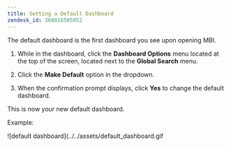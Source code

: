 ```yaml
---
title: Setting a Default Dashboard
zendesk_id: 360016505952
---
```


The default dashboard is the first dashboard you see upon opening MBI.

1. While in the dashboard, click the **Dashboard Options** menu located at the top of the screen, located next to the **Global Search** menu.

1. Click the **Make Default** option in the dropdown.

1. When the confirmation prompt displays, click **Yes** to change the default dashboard.

This is now your new default dashboard.

Example:

![default dashboard](../../assets/default_dashboard.gif<!--{: width="706" height="348"}-->
